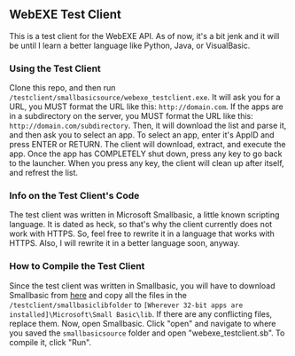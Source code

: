 ## WebEXE Test Client

This is a test client for the WebEXE API. As of now, it's a bit jenk and it will be until I learn a better language like Python, Java, or VisualBasic.

### Using the Test Client

Clone this repo, and then run `/testclient/smallbasicsource/webexe_testclient.exe`. It will ask you for a URL, you MUST format the URL like this: `http://domain.com`. If the apps are in a subdirectory on the server, you MUST format the URL like this: `http://domain.com/subdirectory`. Then, it will download the list and parse it, and then ask you to select an app. To select an app, enter it's AppID and press ENTER or RETURN. The client will download, extract, and execute the app. Once the app has COMPLETELY shut down, press any key to go back to the launcher. When you press any key, the client will clean up after itself, and refrest the list.

### Info on the Test Client's Code

The test client was written in Microsoft Smallbasic, a little known scripting language. It is dated as heck, so that's why the client currently does not work with HTTPS. So, feel free to rewrite it in a language that works with HTTPS. Also, I will rewrite it in a better language soon, anyway.

### How to Compile the Test Client

Since the test client was written in Smallbasic, you will have to download Smallbasic from [here](http://www.microsoft.com/en-US/download/details.aspx?id=46392 "Smallbasic download on Microsoft's site.") and copy all the files in the `/testclient/smallbasiclibfolder` to `[Wherever 32-bit apps are installed]\Microsoft\Small Basic\lib`. If there are any conflicting files, replace them. Now, open Smallbasic. Click "open" and navigate to where you saved the `smallbasicsource` folder and open "webexe_testclient.sb". To compile it, click "Run".